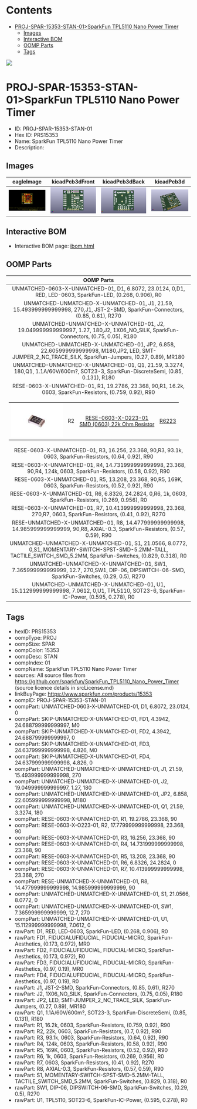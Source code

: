 



Contents
========

* [PROJ-SPAR-15353-STAN-01>SparkFun TPL5110 Nano Power Timer](#proj-spar-15353-stan-01sparkfun-tpl5110-nano-power-timer)
	* [Images](#images)
	* [Interactive BOM](#interactive-bom)
	* [OOMP Parts](#oomp-parts)
	* [Tags](#tags)
  
![][im]
# PROJ-SPAR-15353-STAN-01>SparkFun TPL5110 Nano Power Timer

- ID: PROJ-SPAR-15353-STAN-01
- Hex ID: PRS15353
- Name: SparkFun TPL5110 Nano Power Timer
- Description: 

## Images
  
  

|eagleImage|kicadPcb3dFront|kicadPcb3dBack|kicadPcb3d|
| :---: | :---: | :---: | :---: |
|[![eagleImage](eagleImage_140.png)](eagleImage_600.png)|[![kicadPcb3dFront](kicadPcb3dFront_140.png)](kicadPcb3dFront_600.png)|[![kicadPcb3dBack](kicadPcb3dBack_140.png)](kicadPcb3dBack_600.png)|[![kicadPcb3d](kicadPcb3d_140.png)](kicadPcb3d_600.png)|

## Interactive BOM

- Interactive BOM page: [ibom.html](kicad/bom/ibom.html)

## OOMP Parts
  

|OOMP Parts|
| :---: |
|UNMATCHED-0603-X-UNMATCHED-01, D1, 6.8072, 23.0124, 0,D1, RED, LED-0603, SparkFun-LED, (0.268, 0.906), R0|
|UNMATCHED-UNMATCHED-X-UNMATCHED-01, J1, 21.59, 15.493999999999998, 270,J1, JST-2-SMD, SparkFun-Connectors, (0.85, 0.61), R270|
|UNMATCHED-UNMATCHED-X-UNMATCHED-01, J2, 19.049999999999997, 1.27, 180,J2, 1X06_NO_SILK, SparkFun-Connectors, (0.75, 0.05), R180|
|UNMATCHED-UNMATCHED-X-UNMATCHED-01, JP2, 6.858, 22.605999999999998, M180,JP2, LED, SMT-JUMPER_2_NC_TRACE_SILK, SparkFun-Jumpers, (0.27, 0.89), MR180|
|UNMATCHED-UNMATCHED-X-UNMATCHED-01, Q1, 21.59, 3.3274, 180,Q1, 1.1A/60V/600m?, SOT23-3, SparkFun-DiscreteSemi, (0.85, 0.131), R180|
|RESE-0603-X-UNMATCHED-01, R1, 19.2786, 23.368, 90,R1, 16.2k, 0603, SparkFun-Resistors, (0.759, 0.92), R90|
|<table><tr><td>![RESE-0603-X-O223-01](https://raw.githubusercontent.com/oomlout/oomlout_OOMP_parts/main/RESE-0603-X-O223-01/image_140.jpg)</td><td> R2</td><td>[RESE-0603-X-O223-01<br>SMD (0603) 22k Ohm Resistor](https://github.com/oomlout/oomlout_OOMP_parts/tree/main/RESE-0603-X-O223-01/)</td><td>[R6223](https://github.com/oomlout/oomlout_OOMP_parts/tree/main/RESE-0603-X-O223-01/)</td></tr></table>|
|RESE-0603-X-UNMATCHED-01, R3, 16.256, 23.368, 90,R3, 93.1k, 0603, SparkFun-Resistors, (0.64, 0.92), R90|
|RESE-0603-X-UNMATCHED-01, R4, 14.731999999999998, 23.368, 90,R4, 124k, 0603, SparkFun-Resistors, (0.58, 0.92), R90|
|RESE-0603-X-UNMATCHED-01, R5, 13.208, 23.368, 90,R5, 169K, 0603, SparkFun-Resistors, (0.52, 0.92), R90|
|RESE-0603-X-UNMATCHED-01, R6, 6.8326, 24.2824, 0,R6, 1k, 0603, SparkFun-Resistors, (0.269, 0.956), R0|
|RESE-0603-X-UNMATCHED-01, R7, 10.413999999999998, 23.368, 270,R7, 0603, SparkFun-Resistors, (0.41, 0.92), R270|
|RESE-UNMATCHED-X-UNMATCHED-01, R8, 14.477999999999998, 14.985999999999999, 90,R8, AXIAL-0.3, SparkFun-Resistors, (0.57, 0.59), R90|
|UNMATCHED-UNMATCHED-X-UNMATCHED-01, S1, 21.0566, 8.0772, 0,S1, MOMENTARY-SWITCH-SPST-SMD-5.2MM-TALL, TACTILE_SWITCH_SMD_5.2MM, SparkFun-Switches, (0.829, 0.318), R0|
|UNMATCHED-UNMATCHED-X-UNMATCHED-01, SW1, 7.365999999999999, 12.7, 270,SW1, DIP-06, DIPSWITCH-06-SMD, SparkFun-Switches, (0.29, 0.5), R270|
|UNMATCHED-UNMATCHED-X-UNMATCHED-01, U1, 15.112999999999998, 7.0612, 0,U1, TPL5110, SOT23-6, SparkFun-IC-Power, (0.595, 0.278), R0|

## Tags

- hexID: PRS15353
- oompType: PROJ
- oompSize: SPAR
- oompColor: 15353
- oompDesc: STAN
- oompIndex: 01
- oompName: SparkFun TPL5110 Nano Power Timer
- sources: All source files from https://github.com/sparkfun/SparkFun_TPL5110_Nano_Power_Timer (source licence details in srcLicense.md)
- linkBuyPage: https://www.sparkfun.com/products/15353
- oompID: PROJ-SPAR-15353-STAN-01
- oompPart: UNMATCHED-0603-X-UNMATCHED-01, D1, 6.8072, 23.0124, 0
- oompPart: SKIP-UNMATCHED-X-UNMATCHED-01, FD1, 4.3942, 24.688799999999997, M0
- oompPart: SKIP-UNMATCHED-X-UNMATCHED-01, FD2, 4.3942, 24.688799999999997, 0
- oompPart: SKIP-UNMATCHED-X-UNMATCHED-01, FD3, 24.637999999999998, 4.826, M0
- oompPart: SKIP-UNMATCHED-X-UNMATCHED-01, FD4, 24.637999999999998, 4.826, 0
- oompPart: UNMATCHED-UNMATCHED-X-UNMATCHED-01, J1, 21.59, 15.493999999999998, 270
- oompPart: UNMATCHED-UNMATCHED-X-UNMATCHED-01, J2, 19.049999999999997, 1.27, 180
- oompPart: UNMATCHED-UNMATCHED-X-UNMATCHED-01, JP2, 6.858, 22.605999999999998, M180
- oompPart: UNMATCHED-UNMATCHED-X-UNMATCHED-01, Q1, 21.59, 3.3274, 180
- oompPart: RESE-0603-X-UNMATCHED-01, R1, 19.2786, 23.368, 90
- oompPart: RESE-0603-X-O223-01, R2, 17.779999999999998, 23.368, 90
- oompPart: RESE-0603-X-UNMATCHED-01, R3, 16.256, 23.368, 90
- oompPart: RESE-0603-X-UNMATCHED-01, R4, 14.731999999999998, 23.368, 90
- oompPart: RESE-0603-X-UNMATCHED-01, R5, 13.208, 23.368, 90
- oompPart: RESE-0603-X-UNMATCHED-01, R6, 6.8326, 24.2824, 0
- oompPart: RESE-0603-X-UNMATCHED-01, R7, 10.413999999999998, 23.368, 270
- oompPart: RESE-UNMATCHED-X-UNMATCHED-01, R8, 14.477999999999998, 14.985999999999999, 90
- oompPart: UNMATCHED-UNMATCHED-X-UNMATCHED-01, S1, 21.0566, 8.0772, 0
- oompPart: UNMATCHED-UNMATCHED-X-UNMATCHED-01, SW1, 7.365999999999999, 12.7, 270
- oompPart: UNMATCHED-UNMATCHED-X-UNMATCHED-01, U1, 15.112999999999998, 7.0612, 0
- rawPart: D1, RED, LED-0603, SparkFun-LED, (0.268, 0.906), R0
- rawPart: FD1, FIDUCIALUFIDUCIAL, FIDUCIAL-MICRO, SparkFun-Aesthetics, (0.173, 0.972), MR0
- rawPart: FD2, FIDUCIALUFIDUCIAL, FIDUCIAL-MICRO, SparkFun-Aesthetics, (0.173, 0.972), R0
- rawPart: FD3, FIDUCIALUFIDUCIAL, FIDUCIAL-MICRO, SparkFun-Aesthetics, (0.97, 0.19), MR0
- rawPart: FD4, FIDUCIALUFIDUCIAL, FIDUCIAL-MICRO, SparkFun-Aesthetics, (0.97, 0.19), R0
- rawPart: J1, JST-2-SMD, SparkFun-Connectors, (0.85, 0.61), R270
- rawPart: J2, 1X06_NO_SILK, SparkFun-Connectors, (0.75, 0.05), R180
- rawPart: JP2, LED, SMT-JUMPER_2_NC_TRACE_SILK, SparkFun-Jumpers, (0.27, 0.89), MR180
- rawPart: Q1, 1.1A/60V/600m?, SOT23-3, SparkFun-DiscreteSemi, (0.85, 0.131), R180
- rawPart: R1, 16.2k, 0603, SparkFun-Resistors, (0.759, 0.92), R90
- rawPart: R2, 22k, 0603, SparkFun-Resistors, (0.7, 0.92), R90
- rawPart: R3, 93.1k, 0603, SparkFun-Resistors, (0.64, 0.92), R90
- rawPart: R4, 124k, 0603, SparkFun-Resistors, (0.58, 0.92), R90
- rawPart: R5, 169K, 0603, SparkFun-Resistors, (0.52, 0.92), R90
- rawPart: R6, 1k, 0603, SparkFun-Resistors, (0.269, 0.956), R0
- rawPart: R7, 0603, SparkFun-Resistors, (0.41, 0.92), R270
- rawPart: R8, AXIAL-0.3, SparkFun-Resistors, (0.57, 0.59), R90
- rawPart: S1, MOMENTARY-SWITCH-SPST-SMD-5.2MM-TALL, TACTILE_SWITCH_SMD_5.2MM, SparkFun-Switches, (0.829, 0.318), R0
- rawPart: SW1, DIP-06, DIPSWITCH-06-SMD, SparkFun-Switches, (0.29, 0.5), R270
- rawPart: U1, TPL5110, SOT23-6, SparkFun-IC-Power, (0.595, 0.278), R0



[im]: kicadPcb3d_450.png
